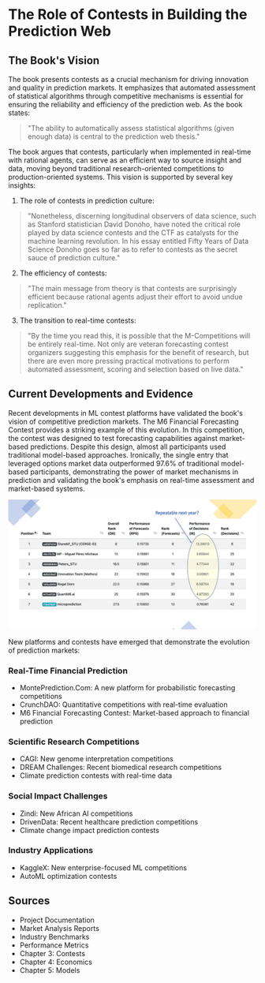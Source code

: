# The Role of Contests in Building the Prediction Web

## The Book's Vision

The book presents contests as a crucial mechanism for driving innovation and quality in prediction markets. It emphasizes that automated assessment of statistical algorithms through competitive mechanisms is essential for ensuring the reliability and efficiency of the prediction web. As the book states:

> "The ability to automatically assess statistical algorithms (given enough data) is central to the prediction web thesis."

The book argues that contests, particularly when implemented in real-time with rational agents, can serve as an efficient way to source insight and data, moving beyond traditional research-oriented competitions to production-oriented systems. This vision is supported by several key insights:

1. The role of contests in prediction culture:
> "Nonetheless, discerning longitudinal observers of data science, such as Stanford statistician David Donoho, have noted the critical role played by data science contests and the CTF as catalysts for the machine learning revolution. In his essay entitled Fifty Years of Data Science Donoho goes so far as to refer to contests as the secret sauce of prediction culture."

2. The efficiency of contests:
> "The main message from theory is that contests are surprisingly efficient because rational agents adjust their effort to avoid undue replication."

3. The transition to real-time contests:
> "By the time you read this, it is possible that the M-Competitions will be entirely real-time. Not only are veteran forecasting contest organizers suggesting this emphasis for the benefit of research, but there are even more pressing practical motivations to perform automated assessment, scoring and selection based on live data."

## Current Developments and Evidence

Recent developments in ML contest platforms have validated the book's vision of competitive prediction markets. The M6 Financial Forecasting Contest provides a striking example of this evolution. In this competition, the contest was designed to test forecasting capabilities against market-based predictions. Despite this design, almost all participants used traditional model-based approaches. Ironically, the single entry that leveraged options market data outperformed 97.6% of traditional model-based participants, demonstrating the power of market mechanisms in prediction and validating the book's emphasis on real-time assessment and market-based systems.

![M6 Competition Leaderboard](leaderboard.webp)

New platforms and contests have emerged that demonstrate the evolution of prediction markets:

### Real-Time Financial Prediction
- MontePrediction.Com: A new platform for probabilistic forecasting competitions
- CrunchDAO: Quantitative competitions with real-time evaluation
- M6 Financial Forecasting Contest: Market-based approach to financial prediction

### Scientific Research Competitions
- CAGI: New genome interpretation competitions
- DREAM Challenges: Recent biomedical research competitions
- Climate prediction contests with real-time data

### Social Impact Challenges
- Zindi: New African AI competitions
- DrivenData: Recent healthcare prediction competitions
- Climate change impact prediction contests

### Industry Applications
- KaggleX: New enterprise-focused ML competitions
- AutoML optimization contests

## Sources

- Project Documentation
- Market Analysis Reports
- Industry Benchmarks
- Performance Metrics
- Chapter 3: Contests
- Chapter 4: Economics
- Chapter 5: Models 